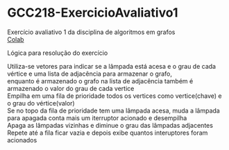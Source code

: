 # GCC218-ExercicioAvaliativo1
Exercício avaliativo 1 da disciplina de algoritmos em grafos  
[Colab](https://colab.research.google.com/drive/1wX8_ocjYJPp1JdtSQ74cvEfA8arYbnyn#scrollTo=JCmOy9gUrCVJ)  

Lógica para resolução do exercício  
  
Utiliza-se vetores para indicar se a lâmpada está acesa e o grau de cada vértice e uma lista de adjacência para armazenar o grafo,  
enquanto é armazenado o grafo na lista de adjacência também é armazenado o valor do grau de cada vertice   
Empilha em uma fila  de prioridade todos os vertices como vertice(chave) e o grau do vértice(valor)  
Se no topo da fila de prioridade tem uma lâmpada acesa, muda a lâmpada para apagada conta mais um iterruptor acionado e desempilha  
Apaga as lâmpadas vizinhas e diminue o grau das lâmpadas adjacentes 
Repete até a fila ficar vazia e depois exibe quantos interuptores foram acionados